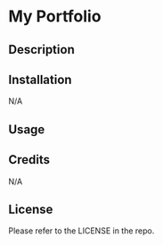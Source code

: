 # My Portfolio



## Description



## Installation

N/A

## Usage



## Credits

N/A

## License

Please refer to the LICENSE in the repo.
